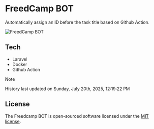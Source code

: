 # FreedCamp BOT

Automatically assign an ID before the task title based on Github Action.

![FreedCamp BOT](https://repository-images.githubusercontent.com/737932867/7d34798b-2680-471c-b089-a78a718d3d6a)

## Tech

- Laravel
- Docker
- Github Action

> [!NOTE]  
> History last updated on Sunday, July 20th, 2025, 12:19:22 PM

## License

The Freedcamp BOT is open-sourced software licensed under the [MIT license](https://opensource.org/licenses/MIT).
